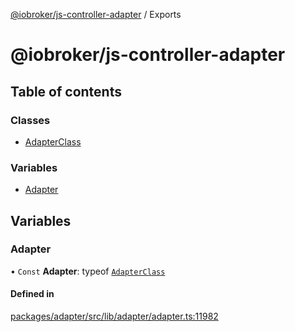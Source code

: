 [@iobroker/js-controller-adapter](README.md) / Exports

# @iobroker/js-controller-adapter

## Table of contents

### Classes

- [AdapterClass](classes/AdapterClass.md)

### Variables

- [Adapter](modules.md#adapter)

## Variables

### Adapter

• `Const` **Adapter**: typeof [`AdapterClass`](classes/AdapterClass.md)

#### Defined in

[packages/adapter/src/lib/adapter/adapter.ts:11982](https://github.com/ioBroker/ioBroker.js-controller/blob/eaf12470/packages/adapter/src/lib/adapter/adapter.ts#L11982)

